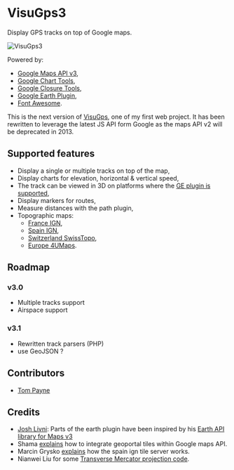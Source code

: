 # VisuGps3

Display GPS tracks on top of Google maps.

![VisuGps3](https://raw.github.com/vicb/VisuGps3/master/doc/vgps3.jpg)

Powered by:

- [Google Maps API v3](https://developers.google.com/maps/documentation/javascript/),
- [Google Chart Tools](https://developers.google.com/chart/),
- [Google Closure Tools](https://developers.google.com/closure/),
- [Google Earth Plugin](http://www.google.com/earth/explore/products/plugin.html),
- [Font Awesome](http://fortawesome.github.com/Font-Awesome/).

This is the next version of [VisuGps](https://github.com/vicb/VisuGps), one of my
first web project. It has been rewritten to leverage the latest JS API form Google
as the maps API v2 will be deprecated in 2013.

## Supported features

- Display a single or multiple tracks on top of the map,
- Display charts for elevation, horizontal & vertical speed,
- The track can be viewed in 3D on platforms where the [GE plugin is supported](http://www.google.com/earth/explore/products/plugin.html),
- Display markers for routes,
- Measure distances with the path plugin,
- Topographic maps:
  - [France IGN](http://www.ign.fr/),
  - [Spain IGN](http://www.ign.es/),
  - [Switzerland SwissTopo](http://www.swisstopo.ch/),
  - [Europe 4UMaps](http://www.4umaps.eu/).

## Roadmap

### v3.0

- Multiple tracks support
- Airspace support

### v3.1

- Rewritten track parsers (PHP)
- use GeoJSON ?

## Contributors

- [Tom Payne](https://github.com/twpayne)

## Credits

- [Josh Livni](https://github.com/jlivni): Parts of the earth plugin have been inspired by his
  [Earth API library for Maps v3](http://code.google.com/p/google-maps-utility-library-v3/source/browse/trunk/googleearth/src/googleearth.js)
- Shama [explains](http://www.developpez.net/forums/d999116/applications/sig-systeme-dinformation-geographique/ign-api-geoportail/affichage-couches-ign-sous-googlemap/) how to integrate geoportal tiles within Google maps API.
- Marcin Grysko [explains](http://grysz.com/2011/04/12/how-ign-tile-servers-work/) how the spain ign tile server works.
- Nianwei Liu for some [Transverse Mercator projection code](http://code.google.com/p/google-maps-utility-library-v3/source/browse/trunk/arcgislink/src/arcgislink.js).
